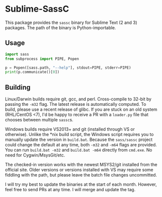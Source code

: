 # Sublime-SassC

This package provides the `sassc` binary for Sublime Text (2 and 3) packages. The path of the binary is Python-importable.

## Usage

```python
import sass
from subprocess import PIPE, Popen

p = Popen([sass.path, "--help"], stdout=PIPE, stderr=PIPE)
print(p.communicate()[0])
```

## Building

Linux/Darwin builds require git, gcc, and perl. Cross-compile to 32-bit by passing the `-m32` flag. The latest release is automatically computed. To build, please use a recent release of glibc. If you are stuck on an old system (RHL/CentOS <7), I'd be happy to receive a PR with a `loader.py` file that chooses between multiple `sassc`s.

Windows builds require VS2013+ and git (installed through VS or otherwise). Unlike the *nix build script, the Windows script requires you to manually update the version in `build.bat`. Because the `sass/sassc` project could change the default at any time, both `-m32` and `-m64` flags are provided. You can run `build.bat -m32` and `build.bat -m64` directly from `cmd.exe`. No need for Cygwin/MsysGit/etc.

The checked-in version works with the newest MSYS2/git installed from the official site. Older versions or versions installed with VS may require some fiddling with the path, but please leave the batch file changes uncommitted.

I will try my best to update the binaries at the start of each month. However, feel free to send PRs at any time. I will merge and update the tag.
